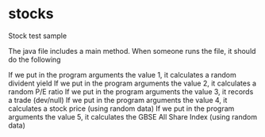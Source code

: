 # stocks
Stock test sample


The java file includes a main method. When someone runs the file, it should do the following

If we put in the program arguments the value 1, it calculates a random divident yield
If we put in the program arguments the value 2, it calculates a random P/E ratio
If we put in the program arguments the value 3, it records a trade (dev/null)
If we put in the program arguments the value 4, it calculates a stock price (using random data)
If we put in the program arguments the value 5, it calculates the GBSE All Share Index (using random data)
